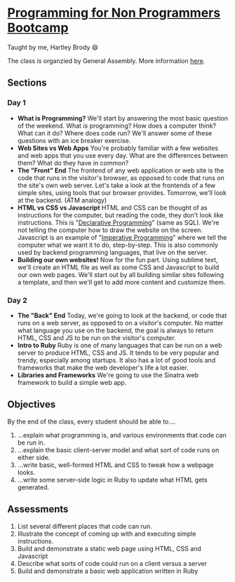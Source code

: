 # [Programming for Non Programmers Bootcamp](https://generalassemb.ly/education/programming-for-non-programmers-bootcamp/boston/18504)
Taught by me, Hartley Brody 😄

The class is organzied by General Assembly. More information [here](https://generalassemb.ly/education/programming-for-non-programmers-bootcamp/boston/18504).

## Sections

### Day 1
 * **What is Programming?** We'll start by answering the most basic question of the weekend. What *is* programming? How does a computer think? What can it do? Where does code run? We'll answer some of these questions with an ice breaker exercise.
 * **Web Sites vs Web Apps** You're probably familiar with a few websites and web apps that you use every day. What are the differences between them? What do they have in common?
 * **The "Front" End** The frontend of any web application or web site is the code that runs in the visitor's browser, as opposed to code that runs on the site's own web server. Let's take a look at the frontends of a few simple sites, using tools that our browser provides. Tomorrow, we'll look at the backend. (ATM analogy)
 * **HTML vs CSS vs Javascript** HTML and CSS can be thought of as instructions for the computer, but reading the code, they don't look like instructions. This is "[Declarative Programming](https://en.wikipedia.org/wiki/Declarative_programming)" (same as SQL). We're not telling the computer how to draw the website on the screen. Javascript is an example of "[Imperative Programming](https://en.wikipedia.org/wiki/Imperative_programming)" where we tell the computer what we want it to do, step-by-step. This is also commonly used by backend programming languages, that live on the server.
 * **Building our own websites!** Now for the fun part. Using sublime text, we'll create an HTML file as well as some CSS and Javascript to build our own web pages. We'll start out by all building similar sites following a template, and then we'll get to add more content and customize them.

### Day 2
 * **The "Back" End** Today, we're going to look at the backend, or code that runs on a web server, as opposed to on a visitor's computer. No matter what language you use on the backend, the goal is always to return HTML, CSS and JS to be run on the visitor's computer.
 * **Intro to Ruby** Ruby is one of many languages that can be run on a web server to produce HTML, CSS and JS. It tends to be very popular and trendy, especially among startups. It also has a lot of good tools and frameworks that make the web developer's life a lot easier.
 * **Libraries and Frameworks** We're going to use the Sinatra web framework to build a simple web app.

## Objectives
By the end of the class, every student should be able to....

 1. ...explain what programming is, and various environments that code can be run in.
 2. ...explain the basic client-server model and what sort of code runs on either side.
 3. ...write basic, well-formed HTML and CSS to tweak how a webpage looks.
 4. ...write some server-side logic in Ruby to update what HTML gets generated.

## Assessments

 1. List several different places that code can run.
 2. Illustrate the concept of coming up with and executing simple instructions.
 3. Build and demonstrate a static web page using HTML, CSS and Javascript
 4. Describe what sorts of code could run on a client versus a server
 5. Build and demonstrate a basic web application written in Ruby